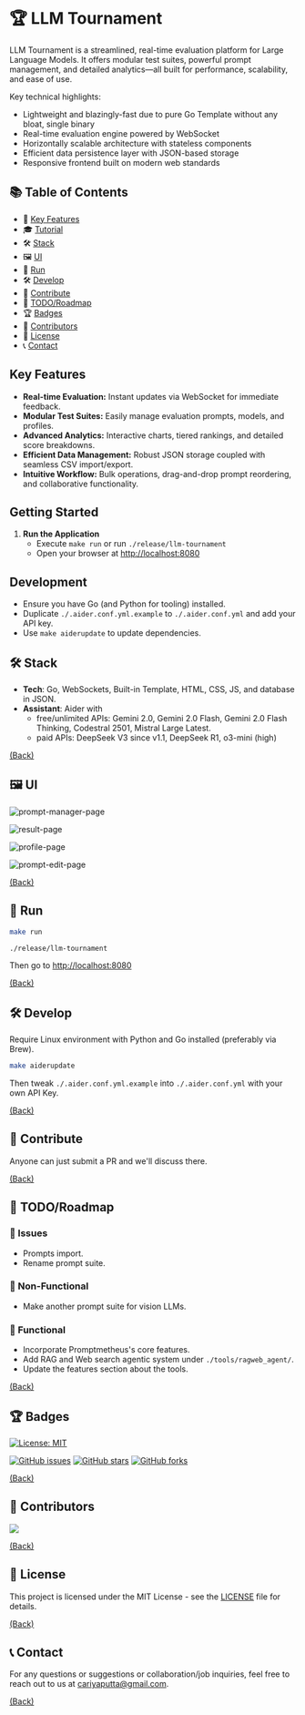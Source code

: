 # 🏆 LLM Tournament

LLM Tournament is a streamlined, real-time evaluation platform for Large Language Models. It offers modular test suites, powerful prompt management, and detailed analytics—all built for performance, scalability, and ease of use.

Key technical highlights:

- Lightweight and blazingly-fast due to pure Go Template without any bloat, single binary
- Real-time evaluation engine powered by WebSocket
- Horizontally scalable architecture with stateless components
- Efficient data persistence layer with JSON-based storage
- Responsive frontend built on modern web standards

## 📚 Table of Contents

- 🔑 [Key Features](#-key-features)
- 🎓 [Tutorial](#-tutorial)
- 🛠️ [Stack](#%EF%B8%8F-stack)
- 🖼️ [UI](#%EF%B8%8F-ui)
- 🏃 [Run](#-run)
- 🛠️ [Develop](#%EF%B8%8F-develop)
- 🤝 [Contribute](#-contribute)
- 📝 [TODO/Roadmap](#-todoroadmap)
- 🏆 [Badges](#-badges)
- 👥 [Contributors](#-contributors)
- 📜 [License](#-license)
- 📞 [Contact](#-contact)

## Key Features

- **Real-time Evaluation:** Instant updates via WebSocket for immediate feedback.
- **Modular Test Suites:** Easily manage evaluation prompts, models, and profiles.
- **Advanced Analytics:** Interactive charts, tiered rankings, and detailed score breakdowns.
- **Efficient Data Management:** Robust JSON storage coupled with seamless CSV import/export.
- **Intuitive Workflow:** Bulk operations, drag-and-drop prompt reordering, and collaborative functionality.


## Getting Started

1. **Run the Application**
   - Execute `make run` or run `./release/llm-tournament`
   - Open your browser at [http://localhost:8080](http://localhost:8080)

## Development

- Ensure you have Go (and Python for tooling) installed.
- Duplicate `./.aider.conf.yml.example` to `./.aider.conf.yml` and add your API key.
- Use `make aiderupdate` to update dependencies.

## 🛠️ Stack

- **Tech**: Go, WebSockets, Built-in Template, HTML, CSS, JS, and database in JSON.
- **Assistant**: Aider with
  - free/unlimited APIs: Gemini 2.0, Gemini 2.0 Flash, Gemini 2.0 Flash Thinking, Codestral 2501, Mistral Large Latest.
  - paid APIs: DeepSeek V3 since v1.1, DeepSeek R1, o3-mini (high)

[(Back)](#-table-of-contents)

## 🖼️ UI

![prompt-manager-page](./assets/ui-prompt-manager.png)

![result-page](./assets/ui-result-page.png)

![profile-page](./assets/ui-profile-manager.png)

![prompt-edit-page](./assets/ui-prompt-edit.png)

[(Back)](#-table-of-contents)

## 🏃 Run

```bash
make run
```

```bash
./release/llm-tournament
```

Then go to <http://localhost:8080>

[(Back)](#-table-of-contents)

## 🛠️ Develop

Require Linux environment with Python and Go installed (preferably via Brew).

```bash
make aiderupdate
```

Then tweak `./.aider.conf.yml.example` into `./.aider.conf.yml` with your own API Key.

[(Back)](#-table-of-contents)

## 🤝 Contribute

Anyone can just submit a PR and we'll discuss there.

[(Back)](#-table-of-contents)

## 📝 TODO/Roadmap

### 🔧 Issues

- Prompts import.
- Rename prompt suite.

### 🔧 Non-Functional

- Make another prompt suite for vision LLMs.

### 🔧 Functional

- Incorporate Promptmetheus's core features.
- Add RAG and Web search agentic system under `./tools/ragweb_agent/`.
- Update the features section about the tools.

[(Back)](#-table-of-contents)

## 🏆 Badges

[![License: MIT](https://img.shields.io/badge/License-MIT-yellow.svg)](https://opensource.org/licenses/MIT)

[![GitHub issues](https://img.shields.io/github/issues/lavantien/llm-tournament)](https://github.com/lavantien/llm-tournament/issues)
[![GitHub stars](https://img.shields.io/github/stars/lavantien/llm-tournament)](https://github.com/lavantien/llm-tournament/stargazers)
[![GitHub forks](https://img.shields.io/github/forks/lavantien/llm-tournament)](https://github.com/lavantien/llm-tournament/network)

[(Back)](#-table-of-contents)

## 👥 Contributors

<a href="https://github.com/lavantien/llm-tournament/graphs/contributors">
  <img src="https://contrib.rocks/image?repo=lavantien/llm-tournament" />
</a>

[(Back)](#-table-of-contents)

## 📜 License

This project is licensed under the MIT License - see the [LICENSE](LICENSE) file for details.

[(Back)](#-table-of-contents)

## 📞 Contact

For any questions or suggestions or collaboration/job inquiries, feel free to reach out to us at [cariyaputta@gmail.com](mailto:cariyaputta@gmail.com).

[(Back)](#-table-of-contents)

